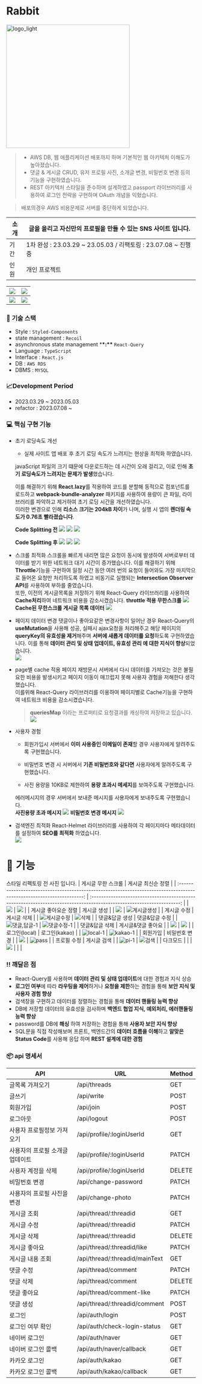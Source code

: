 # Rabbit

<img width="328" alt="logo_light" src="https://user-images.githubusercontent.com/105098581/235834084-71f07345-3396-445c-82ab-7c9f88ce0f5e.png">

> - AWS DB, 웹 애플리케이션 배포까지 하며 기본적인 웹 아키텍처 이해도가 높아졌습니다.
> - 댓글 & 게시글 CRUD, 유저 프로필 사진, 소개글 변경, 비밀번호 변경 등의 기능을 구현하였습니다.
> - REST 아키텍처 스타일을 준수하며 설계하였고 passport 라이브러리를 사용하여 로그인 전략을 구현하며 OAuth 개념을 익혔습니다.

> 배포의경우 AWS 비용문제로 서버를 중단하게 되었습니다.

| 소개 | 글을 올리고 자신만의 프로필을 만들 수 있는 SNS 사이트 입니다. |
| ---- | ------------------------------------------------------------- |
| 기간 | 1차 완성 : 23.03.29 ~ 23.05.03 / 리팩토링 : 23.07.08 ~ 진행중 |
| 인원 | 개인 프로젝트                                                 |

| ![](https://file.notion.so/f/s/77bd244e-046e-489f-bd9d-5dcda8d2daea/Untitled.png?id=88940a51-881f-403a-bd13-3bbdd1040c23&table=block&spaceId=4ad879ee-8801-419a-8198-54a28ce85176&expirationTimestamp=1691532000000&signature=fWjSw_PuyLlXJW2dxQ90_yNtOWCGdeovr_wpyiDnVgM&downloadName=Untitled.png) | ![](https://file.notion.so/f/s/b01571ba-09d9-4f90-b495-a521ad604314/Untitled.png?id=b0c8452e-b35e-4314-b081-8da633a72d4b&table=block&spaceId=4ad879ee-8801-419a-8198-54a28ce85176&expirationTimestamp=1691532000000&signature=xhiAxlasuDRdc8PuFUdl7p1x_g6CLvNz0jh0AgZIGao&downloadName=Untitled.png) |
| ---------------------------------------------------------------------------------------------------------------------------------------------------------------------------------------------------------------------------------------------------------------------------------------------------- | ---------------------------------------------------------------------------------------------------------------------------------------------------------------------------------------------------------------------------------------------------------------------------------------------------- |
| ![](https://file.notion.so/f/s/d9bd9eaa-a5bd-4cd4-81d1-81ed388b1f11/Untitled.png?id=b7ab07d6-ab19-40c5-9895-193f05016ece&table=block&spaceId=4ad879ee-8801-419a-8198-54a28ce85176&expirationTimestamp=1691532000000&signature=ZV3DyNKvGvTzxgnqIglMQqEcjM9NZdpYX1mOEBuNGCU&downloadName=Untitled.png) | ![](https://file.notion.so/f/s/0df7dfbb-3b9f-4239-9d56-40f3cf403afe/Untitled.png?id=09916a23-4427-468d-ac8e-237df4b8d705&table=block&spaceId=4ad879ee-8801-419a-8198-54a28ce85176&expirationTimestamp=1691532000000&signature=hVEjujjiO_QKCbc7WdOxlvKoY0NTaFRUxVVTH2j9JA8&downloadName=Untitled.png) |

### 💾 **기술 스택**

- Style : `Styled-Components`
- state management : `Recoil`
- asynchronous state management \***\*:\*\*** `React-Query`
- Language : `TypeScript`
- Interface : `React.js`
- DB : `AWS RDS`
- DBMS : `MYSQL`

### 📈Development Period

- 2023.03.29 ~ 2023.05.03
- refactor : 2023.07.08 ~

### **💻 핵심 구현 기능**

- 초기 로딩속도 개선

  - 실제 사이트 앱 배포 후 초기 로딩 속도가 느려지는 현상을 최적화 하였습니다.

  javaScript 파일의 크기 떄문에 다운로드하는 데 시간이 오래 걸리고, 이로 인해 **초기 로딩속도가 느려지는 문제가 발생**했습니다.

  이를 해결하기 위해 **React.lazy**를 적용하여 코드를 분할해 동적으로 컴포넌트를 로드하고 **webpack-bundle-analyzer** 패키지를 사용하여 용량이 큰 파일, 라이브러리를 파악하고 제거하여 초기 로딩 시간을 개선하였습니다.  
  이러한 변경으로 인해 **리소스 크기는 204kB 차이**가 나며, 실행 시 앱의 **렌더링 속도가 0.76초 빨라졌습니다**.

  **Code Splitting 전**
  ![](https://file.notion.so/f/s/32249e34-4935-4968-8375-69ca7e51d5b2/Untitled.png?id=a8de9186-ef46-4421-8a5c-710f8625d555&table=block&spaceId=4ad879ee-8801-419a-8198-54a28ce85176&expirationTimestamp=1691539200000&signature=4pxxOYtufpiGSyhdazH3EIl2jugC1UQmeG2UugZa4_g&downloadName=Untitled.png)
  ![](https://file.notion.so/f/s/ba35e552-64e4-43de-b6dd-4ba80e5cfc86/Untitled.png?id=a173cd7c-3466-47a9-9653-97f5f01f5b20&table=block&spaceId=4ad879ee-8801-419a-8198-54a28ce85176&expirationTimestamp=1691539200000&signature=j2Yhz6R_xT_1iJwa1dHVsN_EJbc9wC35NFs6UmXlC-M&downloadName=Untitled.png)
  ![](https://file.notion.so/f/s/60158ceb-c63c-4f17-8a9f-e8f675dc7d4a/Untitled.png?id=06a88f6e-185b-4709-9ad2-b80be3ff4d23&table=block&spaceId=4ad879ee-8801-419a-8198-54a28ce85176&expirationTimestamp=1691539200000&signature=fk1eLduW0B4sG3RqKGUmA-2kITrUjP3R_jm0Z-zV2Ss&downloadName=Untitled.png)

  **Code Splitting 후**
  ![](https://file.notion.so/f/s/ce5f7240-563c-4ea4-8d27-4312868d6b23/Untitled.png?id=3b276eb9-5aac-4874-8b38-53f4989b27c0&table=block&spaceId=4ad879ee-8801-419a-8198-54a28ce85176&expirationTimestamp=1691539200000&signature=PEk9Ysr8VkxhsmqpxStxd0Nq1WQ6haOfeimMnfW_72A&downloadName=Untitled.png)
  ![](https://file.notion.so/f/s/089b6701-4deb-4e24-af0c-f238f8c09c6f/Untitled.png?id=87212d55-fbcc-4914-862e-8aabfca0930b&table=block&spaceId=4ad879ee-8801-419a-8198-54a28ce85176&expirationTimestamp=1691539200000&signature=XIBfj9U5JbaBqpEEz7TVWxi2mMHZhj6BDEeJWw6uYuo&downloadName=Untitled.png)
  ![](https://file.notion.so/f/s/1fe352a5-8c13-4900-b43f-2ee624e64f9b/Untitled.png?id=5ce59b54-728b-4635-8c3d-04c81358752b&table=block&spaceId=4ad879ee-8801-419a-8198-54a28ce85176&expirationTimestamp=1691539200000&signature=18ZzWvO38QJOGO3yqHcwBnSfpwKd2RDleeyTrHyM9-w&downloadName=Untitled.png)

- 스크롤 최적화
  스크롤을 빠르게 내리면 많은 요청이 동시에 발생하여 서버로부터 데이터를 받기 위한 네트워크 대기 시간이 증가했습니다.
  이를 해결하기 위해 **Throttle**기능을 구현하여 일정 시간 동안 여러 번의 요청이 들어와도 가장 마지막으로 들어온 요청만 처리하도록 하였고 비동기로 실행되는 **Intersection Observer API**를 사용하여 부하를 줄였습니다.  
  또한, 이전의 게시글목록을 저장하기 위해 React-Query 라이브러리를 사용하여 **Cache처리**하여 네트워크 비용을 감소시켰습니다.
  **throttle 적용 무한스크롤**
  ![](https://file.notion.so/f/s/c12a0e71-d142-4d63-8987-62afab768a85/Untitled.gif?id=4f3311b8-9a76-4111-8731-409c04d2d76e&table=block&spaceId=4ad879ee-8801-419a-8198-54a28ce85176&expirationTimestamp=1691539200000&signature=QDi0-Grbbvis6_tyJth9kRR3N0aQ5wYZTFgCBXy6suw&downloadName=Untitled.gif)
  **Cache된 무한스크롤 게시글 목록 데이터**
  ![](https://file.notion.so/f/s/e238710b-15a1-45e6-a5bc-8d0a1ff65b50/Untitled.png?id=c6dcd086-5761-4cce-a017-986a4e09cad6&table=block&spaceId=4ad879ee-8801-419a-8198-54a28ce85176&expirationTimestamp=1691539200000&signature=9POIJRMVbmWcncC14qjSVDCs0ChCynu-ZkXTC2Slh_M&downloadName=Untitled.png)
- 페이지 데이터 변경
  댓글이나 좋아요같은 변경사항이 일어난 경우 React-Query의 **useMutation**을 사용해 성공, 실패시 ajax요청을 처리해주고 해당 페이지의 **queryKey의 유효성을 제거**해주며 **서버에 새롭게 데이터를 요청**하도록 구현하였습니다.
  이를 통해 **데이터 관리 및 상태 업데이트, 유효성 관리 에 대한 지식이 향상**되었습니다.  
  ![](https://file.notion.so/f/s/2e6211b1-fc79-40d1-a7e7-02fa950abe77/Untitled.gif?id=6ddd8df4-3023-4e44-8596-8a5b29606a7d&table=block&spaceId=4ad879ee-8801-419a-8198-54a28ce85176&expirationTimestamp=1691539200000&signature=cORNvgi3kjGuyLjImVEh12IkUsW5cV-9Vnz3vhab9AU&downloadName=Untitled.gif)
- page별 cache 적용
  페이지 재방문시 서버에서 다시 데이터를 가져오는 것은 불필요한 비용을 발생시키고 페이지 이동이 매끄럽지 못해 사용자 경험을 저해한다 생각했습니다.  
  이를위해 React-Query 라이브러리를 이용하여 페이지별로 Cache기능을 구현하여 네트워크 비용을 감소시켰습니다.
  > **queriesMap** 이라는 프로퍼티로 요청결과를 캐싱하여 저장하고 있습니다.
  > ![](https://file.notion.so/f/s/d5e23e3f-7225-453c-aa14-eeecf73a42eb/Untitled.png?id=91fcc9a7-d58e-4cc0-80bf-0a0a6123de5a&table=block&spaceId=4ad879ee-8801-419a-8198-54a28ce85176&expirationTimestamp=1691539200000&signature=s3HcmSmtsTsxZK5t1VzuVdo8d75JoA0jEbPefM7Fl1k&downloadName=Untitled.png)
- 사용자 경험

  - 회원가입시 서버에서 **이미 사용중인 이메일이 존재**할 경우 사용자에게 알려주도록 구현했습니다.

  - 비밀번호 변경 시 서버에서 **기존 비밀번호와 같다면** 사용자에게 알려주도록 구현했습니다.

  - 사진 용량을 10KB로 제한하여 **용량 초과시 메세지**를 보여주도록 구현했습니다.

  에러메시지의 경우 서버에서 보내준 메시지를 사용자에게 보내주도록 구현했습니다.  
  **사진용량 초과 메시지**
  ![](https://file.notion.so/f/s/f4acb025-07d5-45fd-bb08-4886877f167c/Untitled.gif?id=d605a890-78fb-45f3-ae36-6a4ed37f759d&table=block&spaceId=4ad879ee-8801-419a-8198-54a28ce85176&expirationTimestamp=1691539200000&signature=CrZXe5GAjU8R5jcPqUA4V9qTy-ODgA3vJso0sR4r-vE&downloadName=Untitled.gif)
  **비밀번호 변경 메시지**
  ![](https://file.notion.so/f/s/22c1d593-31ee-4af3-a021-27f6996057d6/Untitled.gif?id=bd61524d-501e-4207-9a73-ed93c07e602d&table=block&spaceId=4ad879ee-8801-419a-8198-54a28ce85176&expirationTimestamp=1691539200000&signature=o3wmoUWT6qkBs2kSaAU4zmZrDQL4Lg7pWaIsM5WHKbE&downloadName=Untitled.gif)

- 검색엔진 최적화
  React-Helmet 라이브러리를 사용하여 각 페이지마다 메타데이터를 설정하여 **SEO를 최적화** 하였습니다.  
  ![](https://file.notion.so/f/s/28fad2a2-d953-4612-a41c-b70815a60828/Untitled.png?id=93a1e655-e68e-4310-8b1d-f034555ca48d&table=block&spaceId=4ad879ee-8801-419a-8198-54a28ce85176&expirationTimestamp=1691539200000&signature=B_FFceWQ97zlILWn366ol3d8uwoQhavWP9AtKAmNurs&downloadName=Untitled.png)

# 🌟 기능

스타일 리펙토링 전 사진 입니다.
| 게시글 무한 스크롤 | 게시글 최신순 정렬 |
| :--------------------------------------------------------------------------------------------------------------------: | :-------------------------------------------------------------------------------------------------------------------: |
| ![](https://user-images.githubusercontent.com/105098581/235679195-eb821f04-584a-43e4-bfd4-cb6e3acbba3b.gif) | ![](https://user-images.githubusercontent.com/105098581/235680606-346e4323-09f9-4d93-8e81-9758c14ac812.gif) |
| 게시글 좋아요순 정렬 | 게시글 생성 |
| ![](https://user-images.githubusercontent.com/105098581/235828578-b4d8d3a5-cbc3-45c7-ada8-82a0ad89c227.gif) | ![게시글생성](https://user-images.githubusercontent.com/105098581/235828838-9faba980-bb3d-4d79-983d-3d898049e203.gif) |
| 게시글 수정 | 게시글 삭제 |
| ![게시글수정](https://user-images.githubusercontent.com/105098581/235828988-efd13fb8-3345-4e91-8df0-1ab828da4ecf.gif) | ![삭제](https://user-images.githubusercontent.com/105098581/235829138-0f07fd3a-da4d-4081-80bf-d87be5ebfb8c.gif) |
| 댓글&답글 생성 | 댓글&답글 수정 |
| ![댓글,답글-1](https://user-images.githubusercontent.com/105098581/235829335-86f762fe-3971-414a-a962-4e1ee663c6b3.gif) | ![댓글수정-1](https://user-images.githubusercontent.com/105098581/235829643-bdb6b4aa-cb1c-4b78-a869-fb870a82adb4.gif) |
| 댓글&답글 삭제 | 게시글&댓글 좋아요 |
| ![](https://user-images.githubusercontent.com/105098581/235829787-878a81f6-8ad5-4e7f-a63c-465923f24089.gif) | ![](https://user-images.githubusercontent.com/105098581/235829948-3f0d3df1-b645-47c5-8fff-83a28c618ce3.gif) |
| 로그인(local) | 로그인(kakao) |
| ![local-1](https://user-images.githubusercontent.com/105098581/235830903-594aa54e-8abf-4d6f-a811-e1297561781d.gif) | ![kakao-1](https://user-images.githubusercontent.com/105098581/235830898-c1d77bd3-fb96-436c-b7d2-73c3b30e7fcd.gif) |
| 회원가입 | 비밀번호 변경 |
| ![](https://user-images.githubusercontent.com/105098581/235831488-91133916-1b69-4983-82ed-260de9971d02.gif) | ![pass](https://user-images.githubusercontent.com/105098581/235831633-79badfc7-f23b-48f9-90c9-df8db940efaf.gif) |
| 프로필 수정 | 게시글 검색 |
| ![pi-1](https://user-images.githubusercontent.com/105098581/235831772-3578b9b3-ff58-4b52-b923-43e681dc89df.gif) | ![검색](https://user-images.githubusercontent.com/105098581/235831928-76dd9b9d-eda4-4a0b-b224-c7fc2fca091a.gif) |
| 다크모드 | |
| ![](https://user-images.githubusercontent.com/105098581/235830126-7892efb7-62a6-4d56-9a3b-017660a8d663.gif) |
| |

### ‼️ **깨달은 점**

- React-Query를 사용하며 **데이터 관리 및 상태 업데이트**에 대한 경험과 지식 상승
- **로그인 여부**에 따라 **라우팅을 제어**하거나 **요청을 제한**하는 경험을 통해 **보안 지식 및 사용자 경험 향상**
- 검색창을 구현하고 데이터를 정렬하는 경험을 통해 **데이터 핸들링 능력 향상**
- DB에 저장할 데이터의 유효성을 검사하며 **백엔드 협업 지식, 예외처리, 에러핸들링 능력 향상**
- password를 DB에 **해싱** 하여 저장하는 경험을 통해 **사용자 보안 지식 향상**
- SQL문을 직접 작성해보며 프론트, 백엔드간의 **데이터 흐름을 이해**하고 **알맞은 Status Code**를 사용해 응답 하며 **REST 설계에 대한 경험**

### 📦 api 명세서

| API                             | URL                            | Method |
| ------------------------------- | ------------------------------ | ------ |
| 글목록 가져오기                 | /api/threads                   | GET    |
| 글쓰기                          | /api/write                     | POST   |
| 회원가입                        | /api/join                      | POST   |
| 로그아웃                        | /api/logout                    | POST   |
| 사용자 프로필정보 가져오기      | /api/profile/:loginUserId      | GET    |
| 사용자의 프로필 소개글 업데이트 | /api/profile/:loginUserId      | PATCH  |
| 사용자 계정을 삭제              | /api/profile/:loginUserId      | DELETE |
| 비밀번호 변경                   | /api/change-password           | PATCH  |
| 사용자의 프로필 사진을 변경     | /api/change-photo              | PATCH  |
| 게시글 조회                     | /api/thread/:threadid          | GET    |
| 게시글 수정                     | /api/thread/:threadid          | PATCH  |
| 게시글 삭제                     | /api/thread/:threadid          | DELETE |
| 게시글 좋아요                   | /api/thread/:threadid/like     | PATCH  |
| 게시글 내용 조회                | /api/thread/:threadid/mainText | GET    |
| 댓글 수정                       | /api/thread/comment            | PATCH  |
| 댓글 삭제                       | /api/thread/comment            | DELETE |
| 댓글 좋아요                     | /api/thread/comment-like       | PATCH  |
| 댓글 생성                       | /api/thread/:threadid/comment  | POST   |
| 로그인                          | /api/auth/login                | POST   |
| 로그인 여부 확인                | /api/auth/check-login-status   | GET    |
| 네이버 로그인                   | /api/auth/naver                | GET    |
| 네이버 로그인 콜백              | /api/auth/naver/callback       | GET    |
| 카카오 로그인                   | /api/auth/kakao                | GET    |
| 카카오 로그인 콜백              | /api/auth/kakao/callback       | GET    |
